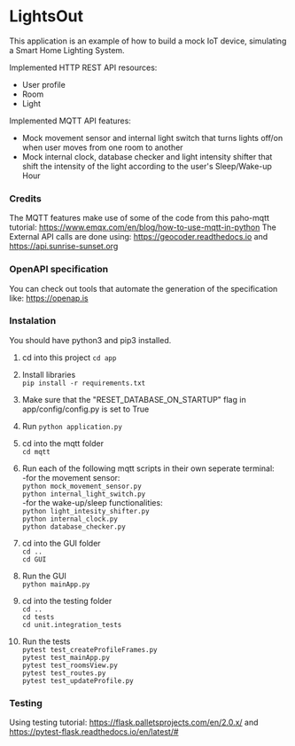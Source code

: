 # LightsOut

This application is an example of how to build a mock IoT device, simulating a Smart Home Lighting System.

Implemented HTTP REST API resources:

* User profile
* Room
* Light

Implemented MQTT API features:

* Mock movement sensor and internal light switch that turns lights off/on when user moves from one room to another
* Mock internal clock, database checker and light intensity shifter that shift the intensity of the light according to the user's Sleep/Wake-up Hour
### Credits
The MQTT features make use of some of the code from this paho-mqtt tutorial: https://www.emqx.com/en/blog/how-to-use-mqtt-in-python
The External API calls are done using: https://geocoder.readthedocs.io and https://api.sunrise-sunset.org

### OpenAPI specification

You can check out tools that automate the generation of the specification like:
https://openap.is

### Instalation

You should have python3 and pip3 installed.   

1. cd into this project
`cd app`  

2. Install libraries  
`pip install -r requirements.txt`  

3. Make sure that the "RESET_DATABASE_ON_STARTUP" flag in app/config/config.py is set to True  
   
4. Run
`python application.py`  

5. cd into the mqtt folder  
`cd mqtt`  

6. Run each of the following mqtt scripts in their own seperate terminal:  
    -for the movement sensor:  
    `python mock_movement_sensor.py`  
    `python internal_light_switch.py`  
    -for the wake-up/sleep functionalities:  
    `python light_intesity_shifter.py`  
    `python internal_clock.py`  
    `python database_checker.py`  
  
7. cd into the GUI folder  
`cd ..`  
`cd GUI`  

8. Run the GUI  
`python mainApp.py`  

9. cd into the testing folder  
`cd ..`  
`cd tests`  
`cd unit.integration_tests`  

10. Run the tests  
`pytest test_createProfileFrames.py`  
`pytest test_mainApp.py`  
`pytest test_roomsView.py`  
`pytest test_routes.py`  
`pytest test_updateProfile.py`  

### Testing
Using testing tutorial: https://flask.palletsprojects.com/en/2.0.x/ and https://pytest-flask.readthedocs.io/en/latest/#